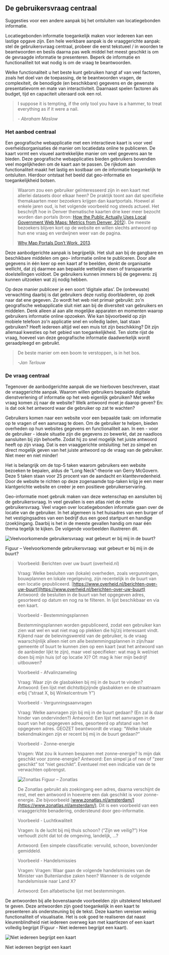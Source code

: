 ## De gebruikersvraag centraal

Suggesties voor een andere aanpak bij het ontsluiten van locatiegebonden informatie.

Locatiegebonden informatie toegankelijk maken voor iedereen kan een lastige opgave zijn. Een
hele werkbare aanpak is de vraaggerichte aanpak: stel de gebruikersvraag centraal, probeer die
eerst tekstueel / in woorden te beantwoorden en beslis daarna pas welk middel het meest geschikt is om de
gevraagde informatie te presenteren. Beperk de informatie en functionaliteit tot wat nodig is om
de vraag te beantwoorden.

Welke functionaliteit u het beste kunt gebruiken hangt af van veel factoren, zoals het doel van de toepassing,
de te beantwoorden vragen, de complexiteit, de benodigde (en beschikbare) gegevens en de gewenste
presentatievorm en mate van interactiviteit. Daarnaast spelen factoren als budget, tijd en capaciteit
uiteraard ook een rol.

> I suppose it is tempting, if the only tool you have is a hammer, to treat everything as if it were a nail.
>
> _- Abraham Maslow_

### Het aanbod centraal
Een geografische webapplicatie met een interactieve kaart is voor veel overheidsorganisaties dé manier om
locatiedata online te publiceren. De kaart vormt een visueel aantrekkelijke manier om veel gegevens
aan te bieden. Deze geografische webapplicaties bieden gebruikers bovendien veel mogelijkheden om de
kaart aan te passen. De rijkdom aan functionaliteit maakt het lastig en kostbaar om de informatie toegankelijk te ontsluiten. Hierdoor ontstaat het beeld dat geo-informatie en toegankelijkheid botsen.

> Waarom zou een gebruiker geïnteresseerd zijn in een kaart met allerlei datasets door elkaar heen? De praktijk toont aan dat specifieke themakaarten meer bezoekers krijgen dan kaartportals. Hoewel al enkele jaren oud, is het volgende voorbeeld nog steeds actueel. Het beschrijft hoe in Denver thematische kaarten drie keer meer bezocht worden dan portals (bron: [How the Public Actually Uses Local Government Web Maps: Metrics from Denver, 2012](http://mapbrief.com/2012/08/01/how-the-public-actually-uses-local-government-web-maps-metrics-from-denver/)). De meeste bezoekers blijven kort op de website en willen slechts antwoord op hun ene vraag en verdwijnen weer van de pagina.
>
> [Why Map Portals Don’t Work, 2013](http://mapbrief.com/2013/02/05/why-map-portals-dont-work-part-i/).

Deze aanbodgerichte aanpak is begrijpelijk. Het sluit aan bij de gangbare en beschikbare middelen om geo-
informatie online te publiceren. Door alle gegevens in één keer op een kaart af te beelden, denkt de
organisatie wellicht, dat zij daarmee aan bepaalde wettelijke eisen of transparantie doelstellingen voldoet.
De gebruikers kunnen immers bij de gegevens: zij kunnen uitzoeken wat zij nodig hebben.

Op deze manier publiceer je een soort ‘digitale atlas’. De (onbewuste) verwachting daarbij is dat gebruikers deze rustig
doorbladeren, op zoek naar dat ene gegeven. Zo wordt het web niet primair gebruikt: zo'n geografische
webapplicatie sluit niet aan bij de diversiteit van gebruikers en middelen. Denk alleen al aan alle mogelijke
apparaten en momenten waarop gebruikers informatie online opzoeken. Wie kan bijvoorbeeld op zijn
mobiele telefoon zo'n applicatie snel en volledig laden, laat staan gebruiken? Heeft iedereen altijd wel een
muis tot zijn beschikking? Dit zijn allemaal kwesties op het gebied van toegankelijkheid. Ten slotte rijst de
vraag, hoeveel van deze geografische informatie daadwerkelijk wordt geraadpleegd en gebruikt.

> De beste manier om een boom te verstoppen, is in het bos.
>
> _-Jan Terlouw_

### De vraag centraal

Tegenover de aanbodgerichte aanpak die we hierboven beschreven, staat de vraaggerichte aanpak. Waarom
willen gebruikers bepaalde digitale dienstverlening of informatie op het web eigenlijk gebruiken? Met welke
vraag komen zij naar de website? Welk antwoord moet je daarop geven? En: is dat ook het antwoord waar
die gebruiker op zat te wachten?

Gebruikers komen naar een website voor een bepaalde taak: om informatie op te vragen of een aanvraag
te doen. Om de gebruiker te helpen, bieden overheden op hun websites gegevens en functionaliteit aan. In
een - voor de gebruiker - ideale situatie zijn die gegevens zo bewerkt, dat ze naadloos aansluiten bij zijn
behoefte. Zodat hij zo snel mogelijk het juiste antwoord heeft op zijn vraag. Dat is een vraaggerichte
ontsluiting: het zo simpel en direct mogelijk geven van het juiste antwoord op de vraag van de gebruiker.
Niet meer en niet minder!

Het is belangrijk om de top-5 taken waarom gebruikers een website bezoeken te bepalen, aldus de “Long
Neck”-theorie van Gerry McGovern. Deze 5 taken staan voor 25 procent van de aandacht en
klanttevredenheid. Door de website te richten op deze zogenaamde top-taken krijg je een meer klantgerichte
website en creëer je een positieve gebruikerservaring.

Geo-informatie moet gebruik maken van deze wetenschap en aansluiten bij de gebruikersvraag. In veel
gevallen is een atlas niet de echte gebruikersvraag. Veel vragen over locatiegebonden informatie gaan over
de locatie van de gebruiker. In het algemeen is het huisadres van een burger of het vestigingsadres van een
bedrijf dus een goed startpunt en handige (zoek)ingang. Daarbij is het in de meeste gevallen handig om
naar één thema tegelijk te kijken. De volgende voorbeelden illustreren dit.

![Veelvoorkomende gebruikersvraag: wat gebeurt er bij mij in de buurt?](media/in-mijn-buurt.png)

Figuur – Veelvoorkomende gebruikersvraag: wat gebeurt er bij mij in de buurt?


> Voorbeeld: Berichten over uw buurt (overheid.nl)
>
> Vraag: Welke besluiten van (lokale) overheden, zoals vergunningen, bouwplannen en lokale regelgeving, zijn recentelijk in de buurt van een locatie gepubliceerd. [https://www.overheid.nl/berichten-over-uw-buurt](https://www.overheid.nl/berichten-over-uw-buurt)
> Antwoord: de besluiten in de buurt van het opgegeven adres, gesorteerd op datum en nog na te filteren. In lijst beschikbaar en via een kaart.

> Voorbeeld - Bestemmingsplannen
>
> Bestemmingsplannen worden gepubliceerd, zodat een gebruiker kan zien wat wel en wat niet mag
> op plekken die hij/zij interessant vindt. Kijkend naar de belevingswereld van de gebruiker, is de
> vraag waarschijnlijk alleen niet om alle bestemmingsplannen in zijn/haar gemeente of buurt te
> kunnen zien op een kaart (wat het antwoord van de aanbieder lijkt te zijn), maar veel specifieker:
> wat mag ik wel/niet doen bij mijn huis (of op locatie X)? Of: mag ik hier mijn bedrijf uitbouwen?


> Voorbeeld - Afvalinzameling
>
> Vraag: Waar zijn de glasbakken bij mij in de buurt te vinden?
> Antwoord: Een lijst met dichtstbijzijnde glasbakken en de straatnaam erbij (“straat X, bij Winkelcentrum Y”)

> Voorbeeld - Vergunningsaanvragen
>
> Vraag: Welke aanvragen zijn bij mij in de buurt gedaan? (En zal ik daar hinder van ondervinden?)
> Antwoord: Een lijst met aanvragen in de buurt van het opgegeven adres, gesorteerd op afstand van het opgegeven adres. GEOZET beantwoordt de vraag: “Welke lokale bekendmakingen zijn er recent bij mij in de buurt gedaan?”

> Voorbeeld - Zonne-energie
>
> Vragen: Wat zou ik kunnen besparen met zonne-energie? Is mijn dak geschikt voor zonne-energie?
> Antwoord: Een simpel ja of nee of “zeer geschikt” tot “niet geschikt”. Eventueel met een indicatie van de te verwachten opbrengst.
>
> ![Zonatlas](media/zonatlas.png)
> Figuur – Zonatlas
>
> De Zonatlas gebruikt als zoekingang een adres, daarna verschijnt de rest, met een antwoord in hoeverre een dak geschikt is voor zonne-energie. Zie bijvoorbeeld [www.zonatlas.nl/amsterdam/](https://www.zonatlas.nl/amsterdam/). Dit is een voorbeeld van een vraaggerichte benadering, ondersteund door geo-informatie.

> Voorbeeld - Luchtkwaliteit
>
> Vragen: Is de lucht bij mij thuis schoon? (“Zijn we veilig?”) Hoe verhoudt zicht dat tot de omgeving, landelijk, ...?
>
> Antwoord: Een simpele classificatie: vervuild, schoon, boven/onder gemiddeld.

> Voorbeeld - Handelsmissies
>
> Vragen: Vragen: Waar gaan de volgende handelsmissies van de Minister van Buitenlandse zaken heen? Wanneer is de volgende handelsmissie naar Land X?
>
> Antwoord: Een alfabetische lijst met bestemmingen.

De antwoorden bij alle bovenstaande voorbeelden zijn uitstekend tekstueel te geven. Deze antwoorden zijn
goed toegankelijk in een kaart te presenteren als ondersteuning bij de tekst. Deze kaarten vereisen weinig
functionaliteit of visualisatie. Het is ook goed te realiseren dat naast kleurenblindheid niet iedereen overweg
kan met kaartlezen of een kaart volledig begrijpt (Figuur - Niet iedereen begrijpt een kaart).


![Niet iedereen begrijpt een kaart](media/kaartbegrip.png)

Niet iedereen begrijpt een kaart
